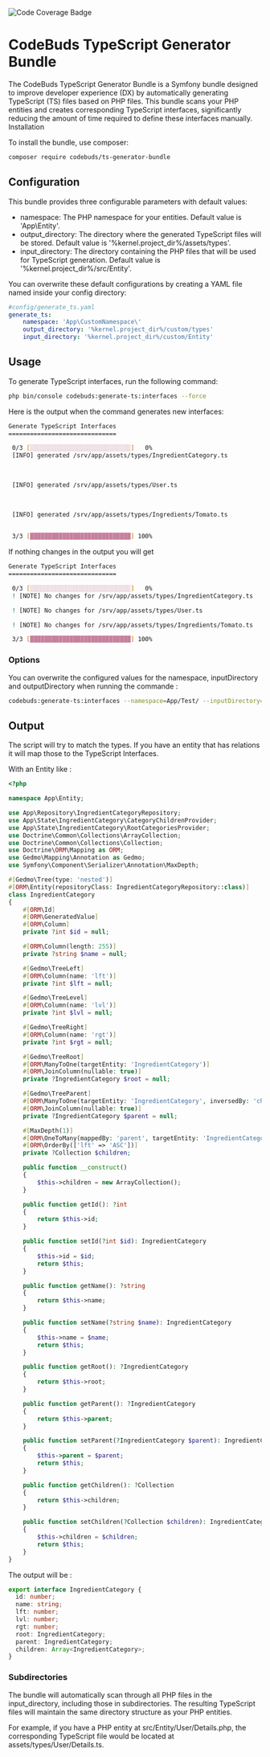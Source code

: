 ![Code Coverage Badge](./plugin/.coverage/badge.svg)

# CodeBuds TypeScript Generator Bundle

The CodeBuds TypeScript Generator Bundle is a Symfony bundle designed to improve developer experience (DX) by automatically generating TypeScript (TS) files based on PHP files. This bundle scans your PHP entities and creates corresponding TypeScript interfaces, significantly reducing the amount of time required to define these interfaces manually.
Installation

To install the bundle, use composer:

```bash
composer require codebuds/ts-generator-bundle
```

## Configuration

This bundle provides three configurable parameters with default values:

- namespace: The PHP namespace for your entities. Default value is 'App\Entity\'.
- output_directory: The directory where the generated TypeScript files will be stored. Default value is '%kernel.project_dir%/assets/types'.
- input_directory: The directory containing the PHP files that will be used for TypeScript generation. Default value is '%kernel.project_dir%/src/Entity'.

You can overwrite these default configurations by creating a YAML file named inside your config directory:

```yaml
#config/generate_ts.yaml
generate_ts:
    namespace: 'App\CustomNamespace\'
    output_directory: '%kernel.project_dir%/custom/types'
    input_directory: '%kernel.project_dir%/custom/Entity'
```

## Usage

To generate TypeScript interfaces, run the following command:

```bash
php bin/console codebuds:generate-ts:interfaces --force
```

Here is the output when the command generates new interfaces:

```bash
Generate TypeScript Interfaces
==============================

 0/3 [░░░░░░░░░░░░░░░░░░░░░░░░░░░░]   0%                                                                                                                        
 [INFO] generated /srv/app/assets/types/IngredientCategory.ts                                                           
                                                                                                                        

                                                                                                                        
 [INFO] generated /srv/app/assets/types/User.ts                                                                         
                                                                                                                        

                                                                                                                        
 [INFO] generated /srv/app/assets/types/Ingredients/Tomato.ts                                                           
                                                                                                                        

 3/3 [▓▓▓▓▓▓▓▓▓▓▓▓▓▓▓▓▓▓▓▓▓▓▓▓▓▓▓▓] 100%
```

If nothing changes in the output you will get 


```bash
Generate TypeScript Interfaces
==============================

 0/3 [░░░░░░░░░░░░░░░░░░░░░░░░░░░░]   0% 
 ! [NOTE] No changes for /srv/app/assets/types/IngredientCategory.ts                                                    

 ! [NOTE] No changes for /srv/app/assets/types/User.ts                                                                  

 ! [NOTE] No changes for /srv/app/assets/types/Ingredients/Tomato.ts                                                    

 3/3 [▓▓▓▓▓▓▓▓▓▓▓▓▓▓▓▓▓▓▓▓▓▓▓▓▓▓▓▓] 100%

```

### Options

You can overwrite the configured values for the namespace, inputDirectory and outputDirectory when running the commande :

```bash 
codebuds:generate-ts:interfaces --namespace=App/Test/ --inputDirectory=vendor/codebuds/generate-ts-bundle/src/Tests/data --outputDirectory=vendor/codebuds/generate-ts-bundle/src/Tests/output --force
```

## Output 

The script will try to match the types. If you have an entity that has relations it will map those to the TypeScript Interfaces.

With an Entity like : 

```php
<?php

namespace App\Entity;

use App\Repository\IngredientCategoryRepository;
use App\State\IngredientCategory\CategoryChildrenProvider;
use App\State\IngredientCategory\RootCategoriesProvider;
use Doctrine\Common\Collections\ArrayCollection;
use Doctrine\Common\Collections\Collection;
use Doctrine\ORM\Mapping as ORM;
use Gedmo\Mapping\Annotation as Gedmo;
use Symfony\Component\Serializer\Annotation\MaxDepth;

#[Gedmo\Tree(type: 'nested')]
#[ORM\Entity(repositoryClass: IngredientCategoryRepository::class)]
class IngredientCategory
{
    #[ORM\Id]
    #[ORM\GeneratedValue]
    #[ORM\Column]
    private ?int $id = null;

    #[ORM\Column(length: 255)]
    private ?string $name = null;

    #[Gedmo\TreeLeft]
    #[ORM\Column(name: 'lft')]
    private ?int $lft = null;

    #[Gedmo\TreeLevel]
    #[ORM\Column(name: 'lvl')]
    private ?int $lvl = null;

    #[Gedmo\TreeRight]
    #[ORM\Column(name: 'rgt')]
    private ?int $rgt = null;

    #[Gedmo\TreeRoot]
    #[ORM\ManyToOne(targetEntity: 'IngredientCategory')]
    #[ORM\JoinColumn(nullable: true)]
    private ?IngredientCategory $root = null;

    #[Gedmo\TreeParent]
    #[ORM\ManyToOne(targetEntity: 'IngredientCategory', inversedBy: 'children')]
    #[ORM\JoinColumn(nullable: true)]
    private ?IngredientCategory $parent = null;

    #[MaxDepth(1)]
    #[ORM\OneToMany(mappedBy: 'parent', targetEntity: 'IngredientCategory')]
    #[ORM\OrderBy(['lft' => 'ASC'])]
    private ?Collection $children;

    public function __construct()
    {
        $this->children = new ArrayCollection();
    }

    public function getId(): ?int
    {
        return $this->id;
    }

    public function setId(?int $id): IngredientCategory
    {
        $this->id = $id;
        return $this;
    }

    public function getName(): ?string
    {
        return $this->name;
    }

    public function setName(?string $name): IngredientCategory
    {
        $this->name = $name;
        return $this;
    }

    public function getRoot(): ?IngredientCategory
    {
        return $this->root;
    }

    public function getParent(): ?IngredientCategory
    {
        return $this->parent;
    }

    public function setParent(?IngredientCategory $parent): IngredientCategory
    {
        $this->parent = $parent;
        return $this;
    }

    public function getChildren(): ?Collection
    {
        return $this->children;
    }

    public function setChildren(?Collection $children): IngredientCategory
    {
        $this->children = $children;
        return $this;
    }
}
```

The output will be :

```ts
export interface IngredientCategory {
  id: number;
  name: string;
  lft: number;
  lvl: number;
  rgt: number;
  root: IngredientCategory;
  parent: IngredientCategory;
  children: Array<IngredientCategory>;
}
```

### Subdirectories

The bundle will automatically scan through all PHP files in the input_directory, including those in subdirectories. The resulting TypeScript files will maintain the same directory structure as your PHP entities.

For example, if you have a PHP entity at src/Entity/User/Details.php, the corresponding TypeScript file would be located at assets/types/User/Details.ts.
